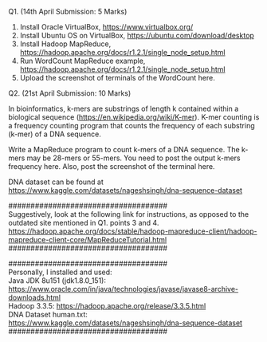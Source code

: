 Q1. (14th April Submission: 5 Marks)
1. Install Oracle VirtualBox, https://www.virtualbox.org/
2. Install Ubuntu OS on VirtualBox, https://ubuntu.com/download/desktop
3. Install Hadoop MapReduce, https://hadoop.apache.org/docs/r1.2.1/single_node_setup.html
4. Run WordCount MapReduce example, https://hadoop.apache.org/docs/r1.2.1/single_node_setup.html
5. Upload the screenshot of terminals of the WordCount here.


Q2. (21st April Submission: 10 Marks)  
  
In bioinformatics, k-mers are substrings of length k contained within a biological sequence (https://en.wikipedia.org/wiki/K-mer). K-mer counting is a frequency counting program that counts the frequency of each substring (k-mer) of a DNA sequence.

Write a MapReduce program to count k-mers of a DNA sequence. The k-mers may be 28-mers or 55-mers. You need to post the output k-mers frequency here. Also, post the screenshot of the terminal here.

DNA dataset can be found at https://www.kaggle.com/datasets/nageshsingh/dna-sequence-dataset


####################################  
Suggestively, look at the following link for instructions, as opposed to the outdated site mentioned in Q1. points 3 and 4.  
https://hadoop.apache.org/docs/stable/hadoop-mapreduce-client/hadoop-mapreduce-client-core/MapReduceTutorial.html  
####################################  
  
####################################  
Personally, I installed and used:  
Java JDK 8u151 (jdk1.8.0_151): https://www.oracle.com/in/java/technologies/javase/javase8-archive-downloads.html  
Hadoop 3.3.5: https://hadoop.apache.org/release/3.3.5.html  
DNA Dataset human.txt: https://www.kaggle.com/datasets/nageshsingh/dna-sequence-dataset  
####################################  
